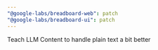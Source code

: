 ```yaml
---
"@google-labs/breadboard-web": patch
"@google-labs/breadboard-ui": patch
---
```


Teach LLM Content to handle plain text a bit better
